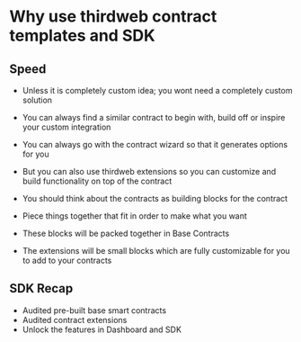 # Why use thirdweb contract templates and SDK

## Speed
- Unless it is completely custom idea; you wont need a completely custom solution
- You can always find a similar contract to begin with, build off or inspire your custom integration
- You can always go with the contract wizard so that it generates options for you
- But you can also use thirdweb extensions so you can customize and build functionality on top of the contract

- You should think about the contracts as building blocks for the contract
- Piece things together that fit in order to make what you want

- These blocks will be packed together in Base Contracts
- The extensions will be small blocks which are fully customizable for you to add to your contracts

## SDK Recap
- Audited pre-built base smart contracts
- Audited contract extensions
- Unlock the features in Dashboard and SDK